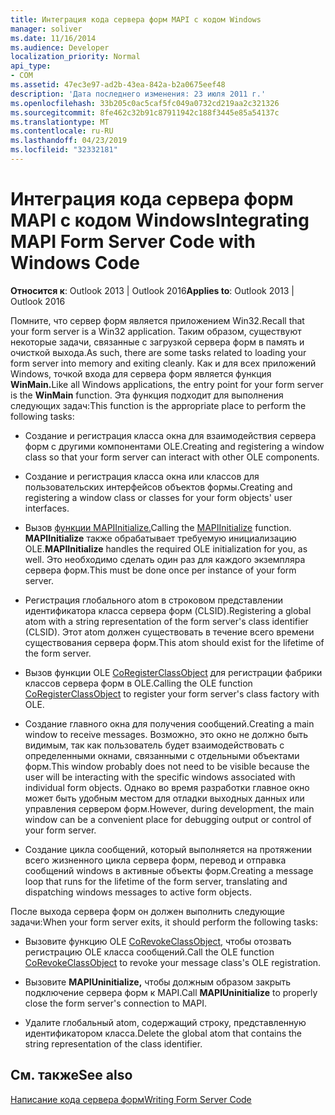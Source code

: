 ```yaml
---
title: Интеграция кода сервера форм MAPI с кодом Windows
manager: soliver
ms.date: 11/16/2014
ms.audience: Developer
localization_priority: Normal
api_type:
- COM
ms.assetid: 47ec3e97-ad2b-43ea-842a-b2a0675eef48
description: 'Дата последнего изменения: 23 июля 2011 г.'
ms.openlocfilehash: 33b205c0ac5caf5fc049a0732cd219aa2c321326
ms.sourcegitcommit: 8fe462c32b91c87911942c188f3445e85a54137c
ms.translationtype: MT
ms.contentlocale: ru-RU
ms.lasthandoff: 04/23/2019
ms.locfileid: "32332181"
---
```

# <a name="integrating-mapi-form-server-code-with-windows-code"></a><span data-ttu-id="39b51-103">Интеграция кода сервера форм MAPI с кодом Windows</span><span class="sxs-lookup"><span data-stu-id="39b51-103">Integrating MAPI Form Server Code with Windows Code</span></span>

  
  
<span data-ttu-id="39b51-104">**Относится к**: Outlook 2013 | Outlook 2016</span><span class="sxs-lookup"><span data-stu-id="39b51-104">**Applies to**: Outlook 2013 | Outlook 2016</span></span> 
  
<span data-ttu-id="39b51-105">Помните, что сервер форм является приложением Win32.</span><span class="sxs-lookup"><span data-stu-id="39b51-105">Recall that your form server is a Win32 application.</span></span> <span data-ttu-id="39b51-106">Таким образом, существуют некоторые задачи, связанные с загрузкой сервера форм в память и очисткой выхода.</span><span class="sxs-lookup"><span data-stu-id="39b51-106">As such, there are some tasks related to loading your form server into memory and exiting cleanly.</span></span> <span data-ttu-id="39b51-107">Как и для всех приложений Windows, точкой входа для сервера форм является функция **WinMain.**</span><span class="sxs-lookup"><span data-stu-id="39b51-107">Like all Windows applications, the entry point for your form server is the **WinMain** function.</span></span> <span data-ttu-id="39b51-108">Эта функция подходит для выполнения следующих задач:</span><span class="sxs-lookup"><span data-stu-id="39b51-108">This function is the appropriate place to perform the following tasks:</span></span> 
  
- <span data-ttu-id="39b51-109">Создание и регистрация класса окна для взаимодействия сервера форм с другими компонентами OLE.</span><span class="sxs-lookup"><span data-stu-id="39b51-109">Creating and registering a window class so that your form server can interact with other OLE components.</span></span>
    
- <span data-ttu-id="39b51-110">Создание и регистрация класса окна или классов для пользовательских интерфейсов объектов формы.</span><span class="sxs-lookup"><span data-stu-id="39b51-110">Creating and registering a window class or classes for your form objects' user interfaces.</span></span>
    
- <span data-ttu-id="39b51-111">Вызов [функции MAPIInitialize.](mapiinitialize.md)</span><span class="sxs-lookup"><span data-stu-id="39b51-111">Calling the [MAPIInitialize](mapiinitialize.md) function.</span></span> <span data-ttu-id="39b51-112">**MAPIInitialize** также обрабатывает требуемую инициализацию OLE.</span><span class="sxs-lookup"><span data-stu-id="39b51-112">**MAPIInitialize** handles the required OLE initialization for you, as well.</span></span> <span data-ttu-id="39b51-113">Это необходимо сделать один раз для каждого экземпляра сервера форм.</span><span class="sxs-lookup"><span data-stu-id="39b51-113">This must be done once per instance of your form server.</span></span> 
    
- <span data-ttu-id="39b51-114">Регистрация глобального atom в строковом представлении идентификатора класса сервера форм (CLSID).</span><span class="sxs-lookup"><span data-stu-id="39b51-114">Registering a global atom with a string representation of the form server's class identifier (CLSID).</span></span> <span data-ttu-id="39b51-115">Этот atom должен существовать в течение всего времени существования сервера форм.</span><span class="sxs-lookup"><span data-stu-id="39b51-115">This atom should exist for the lifetime of the form server.</span></span>
    
- <span data-ttu-id="39b51-116">Вызов функции OLE [CoRegisterClassObject](https://msdn.microsoft.com/library/ms693407.aspx) для регистрации фабрики классов сервера форм в OLE.</span><span class="sxs-lookup"><span data-stu-id="39b51-116">Calling the OLE function [CoRegisterClassObject](https://msdn.microsoft.com/library/ms693407.aspx) to register your form server's class factory with OLE.</span></span> 
    
- <span data-ttu-id="39b51-117">Создание главного окна для получения сообщений.</span><span class="sxs-lookup"><span data-stu-id="39b51-117">Creating a main window to receive messages.</span></span> <span data-ttu-id="39b51-118">Возможно, это окно не должно быть видимым, так как пользователь будет взаимодействовать с определенными окнами, связанными с отдельными объектами форм.</span><span class="sxs-lookup"><span data-stu-id="39b51-118">This window probably does not need to be visible because the user will be interacting with the specific windows associated with individual form objects.</span></span> <span data-ttu-id="39b51-119">Однако во время разработки главное окно может быть удобным местом для отладки выходных данных или управления сервером форм.</span><span class="sxs-lookup"><span data-stu-id="39b51-119">However, during development, the main window can be a convenient place for debugging output or control of your form server.</span></span>
    
- <span data-ttu-id="39b51-120">Создание цикла сообщений, который выполняется на протяжении всего жизненного цикла сервера форм, перевод и отправка сообщений windows в активные объекты форм.</span><span class="sxs-lookup"><span data-stu-id="39b51-120">Creating a message loop that runs for the lifetime of the form server, translating and dispatching windows messages to active form objects.</span></span>
    
<span data-ttu-id="39b51-121">После выхода сервера форм он должен выполнить следующие задачи:</span><span class="sxs-lookup"><span data-stu-id="39b51-121">When your form server exits, it should perform the following tasks:</span></span>
  
- <span data-ttu-id="39b51-122">Вызовите функцию OLE [CoRevokeClassObject,](https://msdn.microsoft.com/library/ms688650%28VS.85%29.aspx) чтобы отозвать регистрацию OLE класса сообщений.</span><span class="sxs-lookup"><span data-stu-id="39b51-122">Call the OLE function [CoRevokeClassObject](https://msdn.microsoft.com/library/ms688650%28VS.85%29.aspx) to revoke your message class's OLE registration.</span></span> 
    
- <span data-ttu-id="39b51-123">Вызовите **MAPIUninitialize,** чтобы должным образом закрыть подключение сервера форм к MAPI.</span><span class="sxs-lookup"><span data-stu-id="39b51-123">Call **MAPIUninitialize** to properly close the form server's connection to MAPI.</span></span> 
    
- <span data-ttu-id="39b51-124">Удалите глобальный atom, содержащий строку, представленную идентификатором класса.</span><span class="sxs-lookup"><span data-stu-id="39b51-124">Delete the global atom that contains the string representation of the class identifier.</span></span>
    
## <a name="see-also"></a><span data-ttu-id="39b51-125">См. также</span><span class="sxs-lookup"><span data-stu-id="39b51-125">See also</span></span>



[<span data-ttu-id="39b51-126">Написание кода сервера форм</span><span class="sxs-lookup"><span data-stu-id="39b51-126">Writing Form Server Code</span></span>](writing-form-server-code.md)

